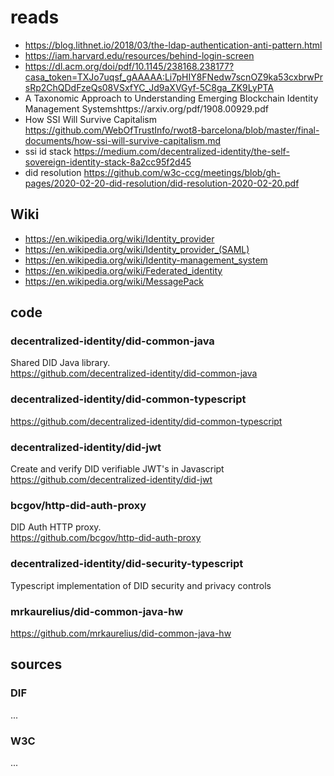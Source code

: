 # reads

- https://blog.lithnet.io/2018/03/the-ldap-authentication-anti-pattern.html
- https://iam.harvard.edu/resources/behind-login-screen
- https://dl.acm.org/doi/pdf/10.1145/238168.238177?casa_token=TXJo7uqsf_gAAAAA:Li7pHIY8FNedw7scnOZ9ka53cxbrwPrsRp2ChQDdFzeQs08VSxfYC_Jd9aXVGyf-5C8ga_ZK9LyPTA
- A Taxonomic Approach to Understanding Emerging Blockchain Identity Management Systemshttps://arxiv.org/pdf/1908.00929.pdf
- How SSI Will Survive Capitalism https://github.com/WebOfTrustInfo/rwot8-barcelona/blob/master/final-documents/how-ssi-will-survive-capitalism.md
- ssi id stack https://medium.com/decentralized-identity/the-self-sovereign-identity-stack-8a2cc95f2d45
- did resolution https://github.com/w3c-ccg/meetings/blob/gh-pages/2020-02-20-did-resolution/did-resolution-2020-02-20.pdf

## Wiki
- https://en.wikipedia.org/wiki/Identity_provider
- https://en.wikipedia.org/wiki/Identity_provider_(SAML)
- https://en.wikipedia.org/wiki/Identity-management_system
- https://en.wikipedia.org/wiki/Federated_identity
- https://en.wikipedia.org/wiki/MessagePack

## code 
### decentralized-identity/did-common-java 
Shared DID Java library.  
https://github.com/decentralized-identity/did-common-java

### decentralized-identity/did-common-typescript
https://github.com/decentralized-identity/did-common-typescript  

### decentralized-identity/did-jwt
Create and verify DID verifiable JWT's in Javascript
https://github.com/decentralized-identity/did-jwt

### bcgov/http-did-auth-proxy
DID Auth HTTP proxy.  
https://github.com/bcgov/http-did-auth-proxy

### decentralized-identity/did-security-typescript 
Typescript implementation of DID security and privacy controls

### mrkaurelius/did-common-java-hw
https://github.com/mrkaurelius/did-common-java-hw

## sources

### DIF
...
### W3C
...
